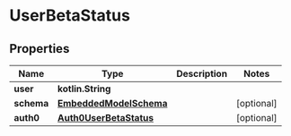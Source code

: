 
# UserBetaStatus

## Properties
Name | Type | Description | Notes
------------ | ------------- | ------------- | -------------
**user** | **kotlin.String** |  | 
**schema** | [**EmbeddedModelSchema**](EmbeddedModelSchema) |  |  [optional]
**auth0** | [**Auth0UserBetaStatus**](Auth0UserBetaStatus) |  |  [optional]



